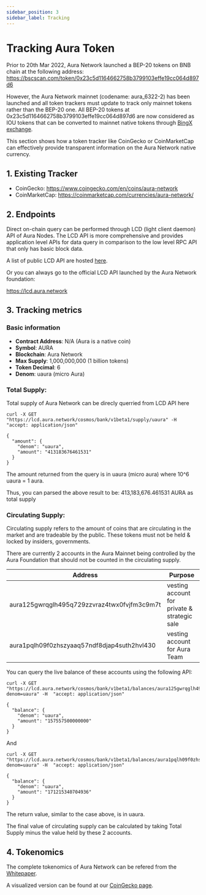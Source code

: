 ```yaml
---
sidebar_position: 3
sidebar_label: Tracking
---
```

# Tracking Aura Token
Prior to 20th Mar 2022, Aura Network launched a BEP-20 tokens on BNB chain at the following address: https://bscscan.com/token/0x23c5d1164662758b3799103effe19cc064d897d6

However, the Aura Network mainnet (codename: aura_6322-2) has been launched and all token trackers must update to track only mainnet tokens rather than the BEP-20 one. All BEP-20 tokens at 0x23c5d1164662758b3799103effe19cc064d897d6 are now considered as IOU tokens that can be converted to mainnet native tokens through [BingX exchange](https://support.bingx.com/hc/en-001/articles/16547008282265).

This section shows how a token tracker like CoinGecko or CoinMarketCap can effectively provide transparent information on the Aura Network native currency. 

## 1. Existing Tracker
- CoinGecko: https://www.coingecko.com/en/coins/aura-network
- CoinMarketCap: https://coinmarketcap.com/currencies/aura-network/

## 2. Endpoints
Direct on-chain query can be performed through LCD (light client daemon) API of Aura Nodes. The LCD API is more comprehensive and provides application level APIs for data query in comparison to the low level RPC API that only has basic block data.

A list of public LCD API are hosted [here](../../developer/getting-started/networks-info).

Or you can always go to the official LCD API launched by the Aura Network foundation:

https://lcd.aura.network

## 3. Tracking metrics

### Basic information
- **Contract Address**: N/A (Aura is a native coin)
- **Symbol**: AURA
- **Blockchain**: Aura Network
- **Max Supply**: 1,000,000,000 (1 billion tokens)
- **Token Decimal**: 6
- **Denom**: uaura (micro Aura)

### Total Supply: 
Total supply of Aura Network can be direcly querried from LCD API here

```
curl -X GET "https://lcd.aura.network/cosmos/bank/v1beta1/supply/uaura" -H  "accept: application/json"

{
  "amount": {
    "denom": "uaura",
    "amount": "413183676461531"
  }
}
```
The amount returned from the query is in uaura (micro aura) where 10^6 uaura = 1 aura.

Thus, you can parsed the above result to be: 413,183,676.461531 AURA as total supply

### Circulating Supply: 

Circulating supply refers to the amount of coins that are circulating in the market and are tradeable by the public. These tokens must not be held & locked by insiders, governments.

There are currently 2 accounts in the Aura Mainnet being controlled by the Aura Foundation that should not be counted in the circulating supply.

| Address                                     | Purpose                                      |
|---------------------------------------------|----------------------------------------------|
| aura125gwrqglh495q729zzvraz4twx0fvjfm3c9m7t | vesting account for private & strategic sale |
| aura1pqlh09f0zhszyaaq57ndf8djap4suth2hvl430 | vesting account for Aura Team                |

You can query the live balance of these accounts using the following API:

```
curl -X GET "https://lcd.aura.network/cosmos/bank/v1beta1/balances/aura125gwrqglh495q729zzvraz4twx0fvjfm3c9m7t/by_denom?denom=uaura" -H  "accept: application/json"

{
  "balance": {
    "denom": "uaura",
    "amount": "157557500000000"
  }
}
```
And
```
curl -X GET "https://lcd.aura.network/cosmos/bank/v1beta1/balances/aura1pqlh09f0zhszyaaq57ndf8djap4suth2hvl430/by_denom?denom=uaura" -H  "accept: application/json"

{
  "balance": {
    "denom": "uaura",
    "amount": "171215340704936"
  }
}
```
The return value, similar to the case above, is in uaura.

The final value of circulating supply can be calculated by taking Total Supply minus the value held by these 2 accounts.


## 4. Tokenomics
The complete tokenomics of Aura Network can be refered from the [Whitepaper](https://github.com/aura-nw/whitepaper/blob/main/release/Aura_Network___whitepaper.pdf).

A visualized version can be found at our [CoinGecko page](https://www.coingecko.com/en/coins/aura-network/tokenomics).
